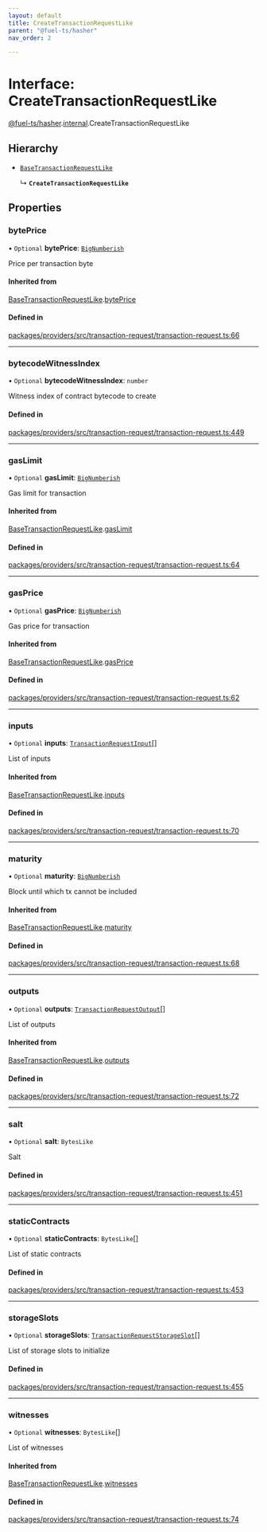 ```yaml
---
layout: default
title: CreateTransactionRequestLike
parent: "@fuel-ts/hasher"
nav_order: 2

---
```


# Interface: CreateTransactionRequestLike

[@fuel-ts/hasher](../index.md).[internal](../namespaces/internal.md).CreateTransactionRequestLike

## Hierarchy

- [`BaseTransactionRequestLike`](internal-BaseTransactionRequestLike.md)

  ↳ **`CreateTransactionRequestLike`**

## Properties

### bytePrice

• `Optional` **bytePrice**: [`BigNumberish`](../namespaces/internal.md#bignumberish)

Price per transaction byte

#### Inherited from

[BaseTransactionRequestLike](internal-BaseTransactionRequestLike.md).[bytePrice](internal-BaseTransactionRequestLike.md#byteprice)

#### Defined in

[packages/providers/src/transaction-request/transaction-request.ts:66](https://github.com/FuelLabs/fuels-ts/blob/master/packages/providers/src/transaction-request/transaction-request.ts#L66)

___

### bytecodeWitnessIndex

• `Optional` **bytecodeWitnessIndex**: `number`

Witness index of contract bytecode to create

#### Defined in

[packages/providers/src/transaction-request/transaction-request.ts:449](https://github.com/FuelLabs/fuels-ts/blob/master/packages/providers/src/transaction-request/transaction-request.ts#L449)

___

### gasLimit

• `Optional` **gasLimit**: [`BigNumberish`](../namespaces/internal.md#bignumberish)

Gas limit for transaction

#### Inherited from

[BaseTransactionRequestLike](internal-BaseTransactionRequestLike.md).[gasLimit](internal-BaseTransactionRequestLike.md#gaslimit)

#### Defined in

[packages/providers/src/transaction-request/transaction-request.ts:64](https://github.com/FuelLabs/fuels-ts/blob/master/packages/providers/src/transaction-request/transaction-request.ts#L64)

___

### gasPrice

• `Optional` **gasPrice**: [`BigNumberish`](../namespaces/internal.md#bignumberish)

Gas price for transaction

#### Inherited from

[BaseTransactionRequestLike](internal-BaseTransactionRequestLike.md).[gasPrice](internal-BaseTransactionRequestLike.md#gasprice)

#### Defined in

[packages/providers/src/transaction-request/transaction-request.ts:62](https://github.com/FuelLabs/fuels-ts/blob/master/packages/providers/src/transaction-request/transaction-request.ts#L62)

___

### inputs

• `Optional` **inputs**: [`TransactionRequestInput`](../namespaces/internal.md#transactionrequestinput)[]

List of inputs

#### Inherited from

[BaseTransactionRequestLike](internal-BaseTransactionRequestLike.md).[inputs](internal-BaseTransactionRequestLike.md#inputs)

#### Defined in

[packages/providers/src/transaction-request/transaction-request.ts:70](https://github.com/FuelLabs/fuels-ts/blob/master/packages/providers/src/transaction-request/transaction-request.ts#L70)

___

### maturity

• `Optional` **maturity**: [`BigNumberish`](../namespaces/internal.md#bignumberish)

Block until which tx cannot be included

#### Inherited from

[BaseTransactionRequestLike](internal-BaseTransactionRequestLike.md).[maturity](internal-BaseTransactionRequestLike.md#maturity)

#### Defined in

[packages/providers/src/transaction-request/transaction-request.ts:68](https://github.com/FuelLabs/fuels-ts/blob/master/packages/providers/src/transaction-request/transaction-request.ts#L68)

___

### outputs

• `Optional` **outputs**: [`TransactionRequestOutput`](../namespaces/internal.md#transactionrequestoutput)[]

List of outputs

#### Inherited from

[BaseTransactionRequestLike](internal-BaseTransactionRequestLike.md).[outputs](internal-BaseTransactionRequestLike.md#outputs)

#### Defined in

[packages/providers/src/transaction-request/transaction-request.ts:72](https://github.com/FuelLabs/fuels-ts/blob/master/packages/providers/src/transaction-request/transaction-request.ts#L72)

___

### salt

• `Optional` **salt**: `BytesLike`

Salt

#### Defined in

[packages/providers/src/transaction-request/transaction-request.ts:451](https://github.com/FuelLabs/fuels-ts/blob/master/packages/providers/src/transaction-request/transaction-request.ts#L451)

___

### staticContracts

• `Optional` **staticContracts**: `BytesLike`[]

List of static contracts

#### Defined in

[packages/providers/src/transaction-request/transaction-request.ts:453](https://github.com/FuelLabs/fuels-ts/blob/master/packages/providers/src/transaction-request/transaction-request.ts#L453)

___

### storageSlots

• `Optional` **storageSlots**: [`TransactionRequestStorageSlot`](../namespaces/internal.md#transactionrequeststorageslot)[]

List of storage slots to initialize

#### Defined in

[packages/providers/src/transaction-request/transaction-request.ts:455](https://github.com/FuelLabs/fuels-ts/blob/master/packages/providers/src/transaction-request/transaction-request.ts#L455)

___

### witnesses

• `Optional` **witnesses**: `BytesLike`[]

List of witnesses

#### Inherited from

[BaseTransactionRequestLike](internal-BaseTransactionRequestLike.md).[witnesses](internal-BaseTransactionRequestLike.md#witnesses)

#### Defined in

[packages/providers/src/transaction-request/transaction-request.ts:74](https://github.com/FuelLabs/fuels-ts/blob/master/packages/providers/src/transaction-request/transaction-request.ts#L74)

